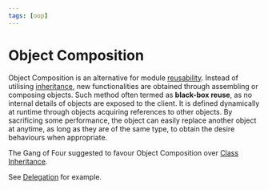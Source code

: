 ```yaml
---
tags: [oop]
---
```


# Object Composition

Object Composition is an alternative for module [reusability](202202041514.md).
Instead of utilising [inheritance](202302042023.md), new functionalities are
obtained through assembling or composing objects. Such method often termed as
**black-box reuse**, as no internal details of objects are exposed to the
client. It is defined dynamically at runtime through objects acquiring
references to other objects. By sacrificing some performance, the object can
easily replace another object at anytime, as long as they are of the same type,
to obtain the desire behaviours when appropriate.

The Gang of Four suggested to favour Object Composition over [Class Inheritance](202302042023.md).

See [Delegation](202302051232.md) for example.
